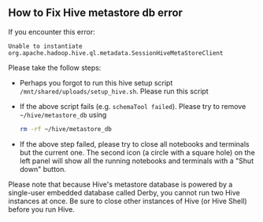 ## How to Fix Hive metastore db error

If you encounter this error:

`Unable to instantiate org.apache.hadoop.hive.ql.metadata.SessionHiveMetaStoreClient`

Please take the follow steps:

- Perhaps you forgot to run this hive setup script `/mnt/shared/uploads/setup_hive.sh`. Please run this script

- If the above script fails (e.g. `schemaTool failed`). Please try to remove  `~/hive/metastore_db` using

    ```bash
    rm -rf ~/hive/metastore_db  
    ```
- If the above step failed, please try to close all notebooks and terminals but the current one. The second icon (a circle with a square hole) on the left panel will show all the running notebooks and terminals with a "Shut down" button.

Please note that because Hive's metastore database is powered by a single-user embedded database called Derby, you cannot run two Hive instances at once. Be sure to close other instances of Hive (or Hive Shell) before you run Hive.


